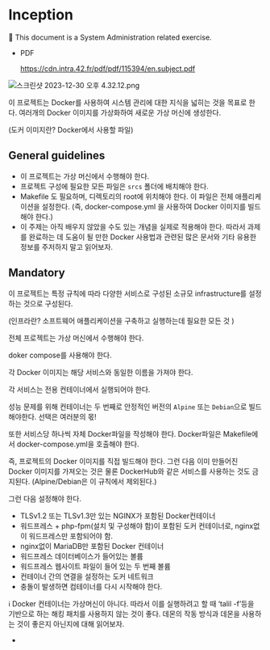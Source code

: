# Inception

<aside>
📌 This document is a System Administration related exercise.

</aside>

- PDF
    
    https://cdn.intra.42.fr/pdf/pdf/115394/en.subject.pdf
    

![스크린샷 2023-12-30 오후 4.32.12.png](https://prod-files-secure.s3.us-west-2.amazonaws.com/969d3a9e-6112-4b99-a4bb-b6e48dbc2d34/731e9595-d5b6-42fe-bef9-186d5b926222/%E1%84%89%E1%85%B3%E1%84%8F%E1%85%B3%E1%84%85%E1%85%B5%E1%86%AB%E1%84%89%E1%85%A3%E1%86%BA_2023-12-30_%E1%84%8B%E1%85%A9%E1%84%92%E1%85%AE_4.32.12.png)

이 프로젝트는 Docker를 사용하여 시스템 관리에 대한 지식을 넓히는 것을 목표로 한다. 여러개의 Docker 이미지를 가상화하여 새로운 가상 머신에 생성한다.

(도커 이미지란? Docker에서 사용할  파일)

## ****General guidelines****

- 이 프로젝트는 가상 머신에서 수행해야 한다.
- 프로젝트 구성에 필요한 모든 파일은 `srcs` 폴더에 배치해야 한다.
- Makefile 도 필요하며, 디렉토리의 root에 위치해야 한다.
이 파일은 전체 애플리케이션을 설정한다. (즉, docker-compose.yml 을 사용하여 Docker 이미지를 빌드해야 한다.)
- 이 주제는 아직 배우지 않았을 수도 있는 개념을 실제로 적용해야 한다. 따라서 과제를 완료하는 데 도움이 될 만한 Docker 사용법과 관련된 많은 문서와 기타 유용한 정보를 주저하지 말고 읽어보자.

## Mandatory

이 프로젝트는 특정 규칙에 따라 다양한 서비스로 구성된 소규모 infrastructure를 설정하는 것으로 구성된다. 

(인프라란? 소프트웨어 애플리케이션을 구축하고 실행하는데 필요한 모든 것 )

전체 프로젝트는 가상 머신에서 수행해야 한다.

doker compose를 사용해야 한다.

각 Docker 이미지는 해당 서비스와 동일한 이름을 가져야 한다.

각 서비스는 전용 컨테이너에서 실행되어야 한다.

성능 문제를 위해 컨테이너는 두 번째로 안정적인 버전의 `Alpine` 또는 `Debian`으로 빌드 해야한다. 선택은 여러분의 몫!

또한 서비스당 하나씩 자체 Docker파일을 작성해야 한다. Docker파일은 Makefile에서 docker-compose.yml을 호출해야 한다.

즉, 프로젝트의 Docker 이미지를 직접 빌드해야 한다. 그런 다음 이미 만들어진 Docker 이미지를 가져오는 것은 물론 DockerHub와 같은 서비스를 사용하는 것도 금지된다. (Alpine/Debian은 이 규칙에서 제외된다.)

그런 다음 설정해야 한다.

- TLSv1.2 또는 TLSv1.3만 있는 NGINX가 포함된 Docker컨테이너
- 워드프레스 + php-fpm(설치 및 구성해야 함)이 포함된 도커 컨테이너로, nginx없이 워드프레스만 포함되어야 함.
- nginx없이 MariaDB만 포함된 Docker 컨테이너
- 워드프레스 데이터베이스가 들어있는 볼륨
- 워드프레스 웹사이트 파일이 들어 있는 두 번째 볼륨
- 컨테이너 간의 연결을 설정하는 도커 네트워크
- 충돌이 발생하면 컴테이너를 다시 시작해야 한다.

<aside>
ℹ️ Docker 컨테이너는 가상머신이 아니다. 따라서 이를 실행하려고 할 때 ‘talil -f’등을 기반으로 하는 해킹 패치를 사용하지 않는 것이 좋다. 데몬의 작동 방식과 데몬을 사용하는 것이 좋은지 아닌지에 대해 읽어보자.

</aside>

-
